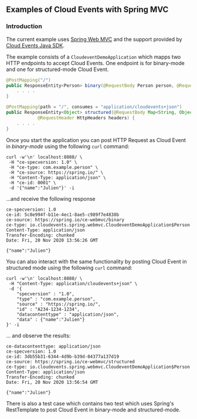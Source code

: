 ## Examples of Cloud Events with Spring MVC

### Introduction
The current example uses [Spring Web MVC](https://docs.spring.io/spring-framework/docs/current/reference/html/web.html) and the support provided by [Cloud Events Java SDK](https://github.com/cloudevents/sdk-java).

The example consists of a `CloudeventDemoApplication` which mapps two HTTP endpoints to accept Cloud Events. One endpoint is for binary-mode and one for structured-mode Cloud Event.

```java
@PostMapping("/")
public ResponseEntity<Person> binary(@RequestBody Person person, @RequestHeader HttpHeaders headers) {
    . . . .
}

@PostMapping(path = "/", consumes = "application/cloudevents+json")
public ResponseEntity<Object> structured(@RequestBody Map<String, Object> body,
            @RequestHeader HttpHeaders headers) {
    . . . .
}
```

Once you start the application you can post HTTP Request as Cloud Event in _binary-mode_ using the following `curl` command:

```text
curl -w'\n' localhost:8080/ \
 -H "ce-specversion: 1.0" \
 -H "ce-type: com.example.person" \
 -H "ce-source: https://spring.io/" \
 -H "Content-Type: application/json" \
 -H "ce-id: 0001" \
 -d '{"name":"Julien"}' -i
 ```
 
...and receive the following response

```text
ce-specversion: 1.0
ce-id: 5c8e994f-b11e-4ec1-8ae5-c989f7e4838b
ce-source: https://spring.io/ce-webmvc/binary
ce-type: io.cloudevents.spring.webmvc.CloudeventDemoApplication$Person
Content-Type: application/json
Transfer-Encoding: chunked
Date: Fri, 20 Nov 2020 13:56:26 GMT

{"name":"Julien"}
```

You can also interact with the same functionality by posting Cloud Event in structured mode using the following `curl` command:

```text
curl -w'\n' localhost:8080/ \
 -H "Content-Type: application/cloudevents+json" \
 -d '{
    "specversion" : "1.0",
    "type" : "com.example.person",
    "source" : "https://spring.io/",
    "id" : "A234-1234-1234",
    "datacontenttype" : "application/json",
    "data" : {"name":"Julien"}
}' -i
```
... and observe the  results:

```text
ce-datacontenttype: application/json
ce-specversion: 1.0
ce-id: 3db55b31-6344-4d9b-b39d-04377a137d19
ce-source: https://spring.io/ce-webmvc/structured
ce-type: io.cloudevents.spring.webmvc.CloudeventDemoApplication$Person
Content-Type: application/json
Transfer-Encoding: chunked
Date: Fri, 20 Nov 2020 13:56:54 GMT

{"name":"Julien"}
```
 
There is also a test case which contains two test which uses Spring's RestTemplate to post Cloud Event in binary-mode and structured-mode.